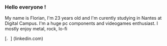 ### Hello everyone !

My name is Florian, I'm 23 years old and I'm curently studying in Nantes at Digital Campus.
I'm a huge pc components and videogames enthusiast. I mostly enjoy metal, rock, lo-fi

[<img width="2.5%" src="flaticon.com/svg/static/icons/svg/174/174857.svg" />] (linkedin.com)
<!--
**Varaens/Varaens** is a ✨ _special_ ✨ repository because its `README.md` (this file) appears on your GitHub profile.

Here are some ideas to get you started:

- 🔭 I’m currently working on ...
- 🌱 I’m currently learning ...
- 👯 I’m looking to collaborate on ...
- 🤔 I’m looking for help with ...
- 💬 Ask me about ...
- 📫 How to reach me: ...
- 😄 Pronouns: ...
- ⚡ Fun fact: ...
-->

